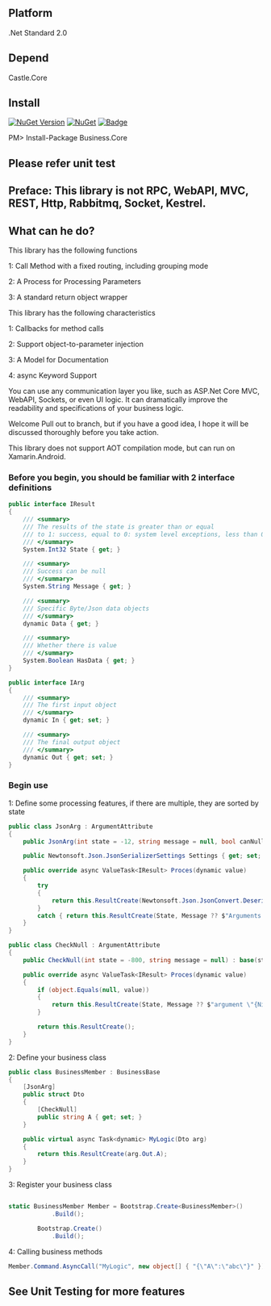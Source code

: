 ## Platform

.Net Standard 2.0

## Depend

Castle.Core

## Install

[![NuGet Version](https://img.shields.io/nuget/v/Business.Core.svg?style=flat)](https://www.nuget.org/packages/Business.Core/)
[![NuGet](https://img.shields.io/nuget/dt/Business.Core.svg)](https://www.nuget.org/packages/Business.Core)
[![Badge](https://img.shields.io/badge/link-996.icu-red.svg)](https://996.icu/#/en_US)

PM> Install-Package Business.Core

## Please refer unit test

## Preface: This library is not RPC, WebAPI, MVC, REST, Http, Rabbitmq, Socket, Kestrel.
## What can he do?

This library has the following functions

1: Call Method with a fixed routing, including grouping mode

2: A Process for Processing Parameters

3: A standard return object wrapper

This library has the following characteristics

1: Callbacks for method calls

2: Support object-to-parameter injection

3: A Model for Documentation

4: async Keyword Support

You can use any communication layer you like, such as ASP.Net Core MVC, WebAPI, Sockets, or even UI logic. It can dramatically improve the readability and specifications of your business logic.

Welcome Pull out to branch, but if you have a good idea, I hope it will be discussed thoroughly before you take action.

This library does not support AOT compilation mode, but can run on Xamarin.Android.

### Before you begin, you should be familiar with 2 interface definitions

```C#
public interface IResult
{
    /// <summary>
    /// The results of the state is greater than or equal 
    /// to 1: success, equal to 0: system level exceptions, less than 0: business class error.
    /// </summary>
    System.Int32 State { get; }

    /// <summary>
    /// Success can be null
    /// </summary>
    System.String Message { get; }

    /// <summary>
    /// Specific Byte/Json data objects
    /// </summary>
    dynamic Data { get; }

    /// <summary>
    /// Whether there is value
    /// </summary>
    System.Boolean HasData { get; }
}

public interface IArg
{
    /// <summary>
    /// The first input object
    /// </summary>
    dynamic In { get; set; }

    /// <summary>
    /// The final output object
    /// </summary>
    dynamic Out { get; set; }
}
```

### Begin use

1: Define some processing features, if there are multiple, they are sorted by state

```C#
public class JsonArg : ArgumentAttribute
{
    public JsonArg(int state = -12, string message = null, bool canNull = false) : base(state, message, canNull) { }

    public Newtonsoft.Json.JsonSerializerSettings Settings { get; set; }

    public override async ValueTask<IResult> Proces(dynamic value)
    {
        try
        {
            return this.ResultCreate(Newtonsoft.Json.JsonConvert.DeserializeObject(value, this.Meta.MemberType, Settings));
        }
        catch { return this.ResultCreate(State, Message ?? $"Arguments {this.Meta.Member} Json deserialize error"); }
    }
}

public class CheckNull : ArgumentAttribute
{
    public CheckNull(int state = -800, string message = null) : base(state, message, false) { }

    public override async ValueTask<IResult> Proces(dynamic value)
    {
        if (object.Equals(null, value))
        {
            return this.ResultCreate(State, Message ?? $"argument \"{Nick}\" can not null.");
        }

        return this.ResultCreate();
    }
}
```

2: Define your business class

```C#
public class BusinessMember : BusinessBase
{
    [JsonArg]
    public struct Dto
    {
        [CheckNull]
        public string A { get; set; }
    }

    public virtual async Task<dynamic> MyLogic(Dto arg)
    {
        return this.ResultCreate(arg.Out.A);
    }
}
```

3: Register your business class

```C#

static BusinessMember Member = Bootstrap.Create<BusinessMember>()
            .Build();

        Bootstrap.Create()
            .Build();
```

4: Calling business methods

```C#
Member.Command.AsyncCall("MyLogic", new object[] { "{\"A\":\"abc\"}" });
```

## See Unit Testing for more features
